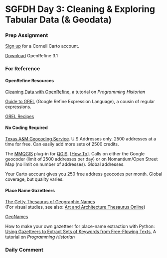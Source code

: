 # SGFDH Day 3: Cleaning & Exploring Tabular Data (& Geodata)

### Prep Assignment

[Sign up](https://cornell.carto.com/signup) for a Cornell Carto account.

[Download](http://openrefine.org/download.html) OpenRefine 3.1

### For Reference

#### OpenRefine Resources

[Cleaning Data with OpenRefine](https://programminghistorian.org/en/lessons/cleaning-data-with-openrefine), a tutorial on *Programming Historian*

[Guide to GREL](https://github.com/OpenRefine/OpenRefine/wiki/GREL-Functions) (Google Refine Expression Language), a cousin of regular expressions.

[GREL Recipes](https://github.com/OpenRefine/OpenRefine/wiki/Recipes)

#### No Coding Required

[Texas A&M Geocoding Service](http://geoservices.tamu.edu/Services/Geocode/). U.S.Addresses only. 2500 addresses at a time for free. Can easily add more sets of 2500 credits.

The [MMQGIS](http://michaelminn.com/linux/mmqgis/) plug-in for [QGIS](https://qgis.org/en/site/). [[How To](https://www.gislounge.com/how-to-geocode-addresses-using-qgis/)]. Calls on either the Google geocoder (limit of 2500 addresses per day) or on Nomantium/Open Street Map (no limit on number of addresses). Global addresses.

Your Carto account gives you 250 free address geocodes per month. Global coverage, but quality varies. 

#### Place Name Gazetteers

[The Getty Thesaurus of Geographic Names](https://www.getty.edu/research/tools/vocabularies/tgn/)  
(For visual studies, see also: [Art and Architecture Thesaurus Online](https://www.getty.edu/research/tools/vocabularies/aat/))  

[GeoNames](http://www.geonames.org/)

How to make your own gazetteer for place-name extraction with Python:  
[Using Gazetteers to Extract Sets of Keywords from Free-Flowing Texts](https://programminghistorian.org/en/lessons/extracting-keywords), A tutorial on *Programming Historian*





### Daily Comment






